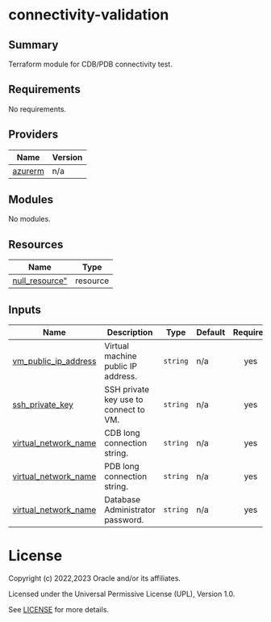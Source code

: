 # connectivity-validation
## Summary

Terraform module for CDB/PDB connectivity test.


<!-- BEGIN_TF_DOCS -->
## Requirements

No requirements.

## Providers

| Name                                                        | Version |
|-------------------------------------------------------------|---------|
| <a name="provider_azurerm"></a> [azurerm](#provider\_azurerm) | n/a |

## Modules

No modules.

## Resources

| Name                                                                                                                      | Type |
|---------------------------------------------------------------------------------------------------------------------------|------|
| [null_resource"](https://registry.terraform.io/providers/hashicorp/null/latest/docs/resources/resource)                   | resource |

## Inputs

| Name                                                                                                      | Description                                                                                                         | Type | Default | Required |
|-----------------------------------------------------------------------------------------------------------|---------------------------------------------------------------------------------------------------------------------|------|---------|:--------:|
| <a name="vm_public_ip_address"></a> [vm_public_ip_address](#input\_vm\_public\_ip\_address)               | Virtual machine public IP address.                                                                                  | `string` | n/a | yes |
| <a name="ssh_private_key"></a> [ssh\_private\_key](#input\_ssh\_private\_key)                                      | SSH private key use to connect to VM.                                                                               | `string` | n/a | yes |
| <a name="cdb_long_connection_string"></a> [virtual\_network\_name](#input\_cdb\_long\_connection\_string) | CDB long connection string.                                                                                         | `string` | n/a | yes |
| <a name="pdb_long_connection_string"></a> [virtual\_network\_name](#input\_pdb\_long\_connection\_string) | PDB long connection string.                                                                                         | `string` | n/a | yes |
| <a name="db_admin_password"></a> [virtual\_network\_name](#input\_db\_admin\_password)                    | Database Administrator password. | `string` | n/a | yes |

# License

Copyright (c) 2022,2023 Oracle and/or its affiliates.

Licensed under the Universal Permissive License (UPL), Version 1.0.

See [LICENSE](../../LICENSE) for more details.
